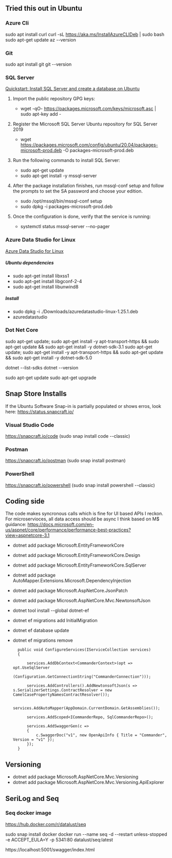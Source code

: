 ## Tried this out in Ubuntu

### Azure Cli
sudo apt install curl
curl -sL https://aka.ms/InstallAzureCLIDeb | sudo bash
sudo apt-get update
az --version

### Git
sudo apt install git
git --version

### SQL Server
[Quickstart: Install SQL Server and create a database on Ubuntu](https://docs.microsoft.com/en-us/sql/linux/quickstart-install-connect-ubuntu?view=sql-server-ver15)

1. Import the public repository GPG keys:

    * wget -qO- https://packages.microsoft.com/keys/microsoft.asc | sudo apt-key add -

2. Register the Microsoft SQL Server Ubuntu repository for SQL Server 2019

    * wget https://packages.microsoft.com/config/ubuntu/20.04/packages-microsoft-prod.deb -O packages-microsoft-prod.deb

3. Run the following commands to install SQL Server:

    * sudo apt-get update
    * sudo apt-get install -y mssql-server

4. After the package installation finishes, run mssql-conf setup and follow the prompts to set the SA password and choose your edition.

    * sudo /opt/mssql/bin/mssql-conf setup
    * sudo dpkg -i packages-microsoft-prod.deb

5. Once the configuration is done, verify that the service is running:
    * systemctl status mssql-server --no-pager

### Azure Data Studio for Linux

[Azure Data Studio for Linux](https://docs.microsoft.com/en-us/sql/azure-data-studio/download-azure-data-studio?view=sql-server-2017#get-azure-data-studio-for-linux
)


##### Ubuntu dependencies
* sudo apt-get install libxss1
* sudo apt-get install libgconf-2-4
* sudo apt-get install libunwind8

##### Install
* sudo dpkg -i ./Downloads/azuredatastudio-linux-1.25.1.deb
* azuredatastudio




### Dot Net Core
sudo apt-get update;   sudo apt-get install -y 
apt-transport-https &&   sudo apt-get update &&   sudo apt-get install -y dotnet-sdk-3.1
sudo apt-get update;   sudo apt-get install -y apt-transport-https &&   sudo apt-get update &&   sudo apt-get install -y dotnet-sdk-5.0

dotnet --list-sdks
dotnet --version

sudo apt-get update
sudo apt-get upgrade

## Snap Store Installs
If the Ubuntu Software Snap-in is partially populated or shows erros, look here: https://status.snapcraft.io/

### Visual Studio Code
https://snapcraft.io/code (sudo snap install code --classic)

### Postman
https://snapcraft.io/postman (sudo snap install postman)

### PowerShell
https://snapcraft.io/powershell (sudo snap install powershell --classic)

## Coding side
The code makes syncronous calls which is fine for UI based APIs I reckon. For microservioces, all data access should be async I think based on M$ guidance: https://docs.microsoft.com/en-us/aspnet/core/performance/performance-best-practices?view=aspnetcore-3.1

* dotnet add package Microsoft.EntityFrameworkCore
* dotnet add package Microsoft.EntityFrameworkCore.Design
* dotnet add package Microsoft.EntityFrameworkCore.SqlServer
* dotnet add package AutoMapper.Extensions.Microsoft.DependencyInjection
* dotnet add package Microsoft.AspNetCore.JsonPatch
* dotnet add package Microsoft.AspNetCore.Mvc.NewtonsoftJson


* dotnet tool install --global dotnet-ef

* dotnet ef migrations add InitialMigration
* dotnet ef database update
* dotnet ef migrations remove


        public void ConfigureServices(IServiceCollection services)
        {
            
            services.AddDbContext<CommanderContext>(opt => opt.UseSqlServer
                (Configuration.GetConnectionString("CommanderConnection")));
            
            services.AddControllers().AddNewtonsoftJson(s => s.SerializerSettings.ContractResolver = new CamelCasePropertyNamesContractResolver());

            services.AddAutoMapper(AppDomain.CurrentDomain.GetAssemblies());

            services.AddScoped<ICommanderRepo, SqlCommanderRepo>();

            services.AddSwaggerGen(c =>
            {
                c.SwaggerDoc("v1", new OpenApiInfo { Title = "Commander", Version = "v1" });
            });
        }

## Versioning

* dotnet add package Microsoft.AspNetCore.Mvc.Versioning
* dotnet add package Microsoft.AspNetCore.Mvc.Versioning.ApiExplorer


## SeriLog and Seq


### Seq docker image
https://hub.docker.com/r/datalust/seq

sudo snap install docker
docker run --name seq -d --restart unless-stopped -e ACCEPT_EULA=Y -p 5341:80 datalust/seq:latest


https://localhost:5001/swagger/index.html